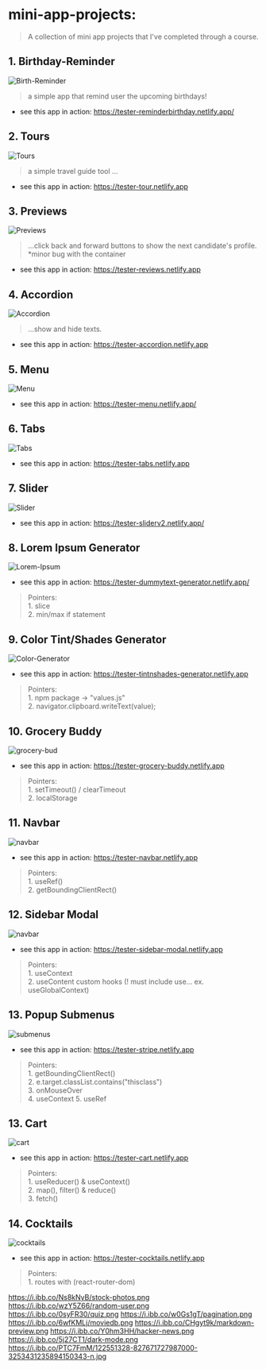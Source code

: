 # mini-app-projects:
> A collection of mini app projects that I've completed through a course.

## 1. Birthday-Reminder
![Birth-Reminder](https://i.ibb.co/J5nS8JY/birthday-reminder.png)
> a simple app that remind user the upcoming birthdays!
* see this app in action: https://tester-reminderbirthday.netlify.app/

## 2. Tours
![Tours](https://i.ibb.co/dkYy7yc/tour.png)
>a simple travel guide tool ...
* see this app in action: https://tester-tour.netlify.app

## 3. Previews
![Previews](https://i.ibb.co/4RP2WQn/reviews.png)
>...click back and forward buttons to show the next candidate's profile. *minor bug with the container
* see this app in action: https://tester-reviews.netlify.app

## 4. Accordion
![Accordion](https://i.ibb.co/rwfSFbq/accordion.png)
>...show and hide texts.
* see this app in action: https://tester-accordion.netlify.app

## 5. Menu
![Menu](https://i.ibb.co/L8wyVtM/menu.png)
>
* see this app in action: https://tester-menu.netlify.app/

## 6. Tabs
![Tabs](https://i.ibb.co/ygcybXS/tabs.png)
>
* see this app in action: https://tester-tabs.netlify.app

## 7. Slider
![Slider](https://i.ibb.co/pQZSLgc/reviews-slider.png)
>
* see this app in action: https://tester-sliderv2.netlify.app/

## 8. Lorem Ipsum Generator
![Lorem-Ipsum](https://i.ibb.co/yFH1451/lorem-ipsum.png)
* see this app in action: https://tester-dummytext-generator.netlify.app/

> Pointers: <br/>
    1. slice <br/>
    2. min/max if statement


## 9. Color Tint/Shades Generator
![Color-Generator](https://i.ibb.co/mHBWFPn/color-tints-shades.png)
* see this app in action: https://tester-tintnshades-generator.netlify.app

> Pointers: <br/>
    1. npm package -> "values.js" <br/>
    2. navigator.clipboard.writeText(value);

## 10. Grocery Buddy
![grocery-bud](https://i.ibb.co/3MFMYsH/grocery-buddy.png)
* see this app in action: https://tester-grocery-buddy.netlify.app

> Pointers: <br/>
    1. setTimeout() / clearTimeout <br/>
    2. localStorage

## 11. Navbar
![navbar](https://i.ibb.co/WD6S202/navbar.png)
* see this app in action: https://tester-navbar.netlify.app

> Pointers: <br/>
    1. useRef() <br/>
    2. getBoundingClientRect()

## 12. Sidebar Modal
![navbar](https://i.ibb.co/WD6S202/navbar.png)
* see this app in action: https://tester-sidebar-modal.netlify.app

> Pointers: <br/>
    1. useContext <br/>
    2. useContent custom hooks (! must include use... ex. useGlobalContext)

## 13. Popup Submenus
![submenus](https://i.ibb.co/9nmxT0X/stripe.png)
* see this app in action: https://tester-stripe.netlify.app

> Pointers: <br>
    1. getBoundingClientRect() <br>
    2. e.target.classList.contains("thisclass") <br>
    3. onMouseOver <br> 
    4. useContext 5. useRef

## 13. Cart
![cart](https://i.ibb.co/xDwPdvt/cart.png)
* see this app in action: https://tester-cart.netlify.app

> Pointers: <br>
    1. useReducer() & useContext() <br>
    2. map(), filter() & reduce() <br>
    3. fetch()

## 14. Cocktails
![cocktails](https://i.ibb.co/HtGPYX1/cocktails.png)
* see this app in action: https://tester-cocktails.netlify.app

> Pointers: <br>
    1. routes with (react-router-dom) 

https://i.ibb.co/Ns8kNyB/stock-photos.png
https://i.ibb.co/wzY5Z66/random-user.png
https://i.ibb.co/0syFR30/quiz.png
https://i.ibb.co/w0Gs1gT/pagination.png
https://i.ibb.co/6wfKMLj/moviedb.png
https://i.ibb.co/CHgyt9k/markdown-preview.png
https://i.ibb.co/Y0hm3HH/hacker-news.png
https://i.ibb.co/5j27CT1/dark-mode.png
https://i.ibb.co/PTC7FmM/122551328-827671727987000-3253431235894150343-n.jpg
